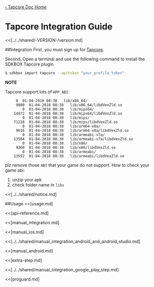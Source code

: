 [&#8249; Tapcore Doc Home](./)

<h1>Tapcore Integration Guide</h1>
<<[../../shared/-VERSION-/version.md]

##Integration
First, you must sign up for [Tapcore](http://tapcore.com/?refid=Y3DgX).

Second, Open a terminal and use the following command to install the SDKBOX Tapcore plugin.
```bash
$ sdkbox import tapcore --apitoken "your_profile_token"
```

**NOTE**

Tapcore support lots of `APP_ABI`:

```
     0  01-04-2018 08:38   lib/x86_64/
     9880  01-04-2018 08:38   lib/x86_64/libdVexZld.so
        0  01-04-2018 08:38   lib/mips64/
    14472  01-04-2018 08:38   lib/mips64/libdVexZld.so
        0  01-04-2018 08:38   lib/mips/
    71228  01-04-2018 08:38   lib/mips/libdVexZld.so
        0  01-04-2018 08:38   lib/arm64-v8a/
     9616  01-04-2018 08:38   lib/arm64-v8a/libdVexZld.so
        0  01-04-2018 08:38   lib/armeabi-v7a/
    13564  01-04-2018 08:38   lib/armeabi-v7a/libdVexZld.so
        0  01-04-2018 08:38   lib/x86/
     9360  01-04-2018 08:38   lib/x86/libdVexZld.so
        0  01-04-2018 08:38   lib/armeabi/
    13552  01-04-2018 08:38   lib/armeabi/libdVexZld.so
```

plz remove those `ABI` that your game do not support. How to check your game abi:

1. unzip your.apk
2. check folder name in `libs`

<<[../../shared/notice.md]

<!--## Configuration
<<[../../shared/sdkbox_cloud.md]
<<[../../shared/remote_application_config.md]-->

##Usage
<<[usage.md]

<<[api-reference.md]

<<[manual_integration.md]

<<[manual_ios.md]

<<[../../shared/manual_integration_android_and_android_studio.md]

<<[manual_android.md]

<<[extra-step.md]

<<[../../shared/manual_integration_google_play_step.md]

<<[proguard.md]
